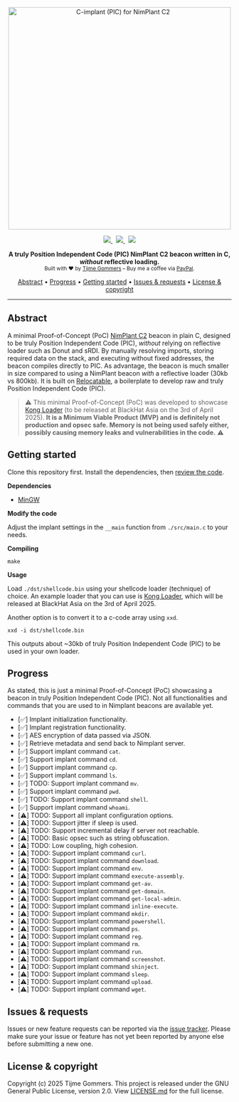 <p align="center">
    <img src="https://gist.githubusercontent.com/tijme/490b0e350729f670b636a98a1c4efdbe/raw/5bc396c0484d7ad974f9c81989217034f35e8fe0/logo.svg" width="500" alt="C-implant (PIC) for NimPlant C2" />
</p>
<p align="center">
    <a href="https://github.com/tijme/nimplant-beacon-position-independent-c-code/blob/master/LICENSE.md">
        <img src="https://img.shields.io/badge/License-MPL%20V2.0-e30b42?style=for-the-badge&labelColor=555555" />
    </a> &nbsp;
    <a href="https://github.com/tijme/nimplant-beacon-position-independent-c-code/releases">
        <img src="https://img.shields.io/github/v/release/tijme/nimplant-beacon-position-independent-c-code?style=for-the-badge&labelColor=e30b42&color=555555" />
    </a> &nbsp;
    <a href="https://github.com/tijme/nimplant-beacon-position-independent-c-code/actions">
        <img src="https://img.shields.io/github/actions/workflow/status/tijme/nimplant-beacon-position-independent-c-code/compile.yml?style=for-the-badge&labelColor=555555&color=e30b42" />
    </a>
</p>
<p align="center">
    <b>A truly Position Independent Code (PIC) NimPlant C2 beacon written in C, <i>without</i> reflective loading.</b>
    <br/>
    <sup>Built with ♥ by <a href="https://x.com/tijme">Tijme Gommers</a> – Buy me a coffee via <a href="https://www.paypal.me/tijmegommers">PayPal</a>.</sup>
    <br/>
</p>
<p align="center">
    <a href="#abstract">Abstract</a>
    •
    <a href="#progress">Progress</a>
    •
    <a href="#getting-started">Getting started</a>
    •
    <a href="#issues--requests">Issues & requests</a>
    •
    <a href="#license--copyright">License & copyright</a>
</p>
<hr>

## Abstract

A minimal Proof-of-Concept (PoC) [NimPlant C2](https://github.com/chvancooten/NimPlant) beacon in plain C, designed to be truly Position Independent Code (PIC), *without* relying on reflective loader such as Donut and sRDI. By manually resolving imports, storing required data on the stack, and executing without fixed addresses, the beacon compiles directly to PIC. As advantage, the beacon is much smaller in size compared to using a NimPlant beacon *with* a reflective loader (30kb vs 800kb). It is built on [Relocatable](https://github.com/tijme/relocatable), a boilerplate to develop raw and truly Position Independent Code (PIC).

> ⚠️ This minimal Proof-of-Concept (PoC) was developed to showcase [Kong Loader](https://github.com/tijme/kong-loader) (to be released at BlackHat Asia on the 3rd of April 2025). **It is a Minimum Viable Product (MVP) and is definitely not production and opsec safe. Memory is not being used safely either, possibly causing memory leaks and vulnerabilities in the code.** ⚠️

## Getting started

Clone this repository first. Install the dependencies, then [review the code](https://github.com/tijme/nimplant-beacon-position-independent-c-code/blob/master/.github/review-the-code.gif).

**Dependencies**

* [MinGW](https://formulae.brew.sh/formula/mingw-w64)

**Modify the code**

Adjust the implant settings in the `__main` function from `./src/main.c` to your needs. 

**Compiling**

    make

**Usage**

Load `./dst/shellcode.bin` using your shellcode loader (technique) of choice. An example loader that you can use is [Kong Loader](https://github.com/tijme/kong-loader), which will be released at BlackHat Asia on the 3rd of April 2025. 

Another option is to convert it to a c-code array using `xxd`.

    xxd -i dst/shellcode.bin

This outputs about ~30kb of truly Position Independent Code (PIC) to be used in your own loader.

## Progress

As stated, this is just a minimal Proof-of-Concept (PoC) showcasing a beacon in truly Position Independent Code (PIC). Not all functionalities and commands that you are used to in Nimplant beacons are available yet.

- [✅] Implant initialization functionality.
- [✅] Implant registration functionality.
- [✅] AES encryption of data passed via JSON.
- [✅] Retrieve metadata and send back to Nimplant server.
- [✅] Support implant command `cat`.
- [✅] Support implant command `cd`.
- [✅] Support implant command `cp`.
- [✅] Support implant command `ls`.
- [✅] TODO: Support implant command `mv`.
- [✅] Support implant command `pwd`.
- [✅] TODO: Support implant command `shell`.
- [✅] Support implant command `whoami`.
- [⚠️] TODO: Support all implant configuration options.
- [⚠️] TODO: Support jitter if sleep is used.
- [⚠️] TODO: Support incremental delay if server not reachable.
- [⚠️] TODO: Basic opsec such as string obfuscation.
- [⚠️] TODO: Low coupling, high cohesion.
- [⚠️] TODO: Support implant command `curl`.
- [⚠️] TODO: Support implant command `download`.
- [⚠️] TODO: Support implant command `env`.
- [⚠️] TODO: Support implant command `execute-assembly`.
- [⚠️] TODO: Support implant command `get-av`.
- [⚠️] TODO: Support implant command `get-domain`.
- [⚠️] TODO: Support implant command `get-local-admin`.
- [⚠️] TODO: Support implant command `inline-execute`.
- [⚠️] TODO: Support implant command `mkdir`.
- [⚠️] TODO: Support implant command `powershell`.
- [⚠️] TODO: Support implant command `ps`.
- [⚠️] TODO: Support implant command `reg`.
- [⚠️] TODO: Support implant command `rm`.
- [⚠️] TODO: Support implant command `run`.
- [⚠️] TODO: Support implant command `screenshot`.
- [⚠️] TODO: Support implant command `shinject`.
- [⚠️] TODO: Support implant command `sleep`.
- [⚠️] TODO: Support implant command `upload`.
- [⚠️] TODO: Support implant command `wget`.

## Issues & requests

Issues or new feature requests can be reported via the [issue tracker](https://github.com/tijme/nimplant-beacon-position-independent-c-code/issues). Please make sure your issue or feature has not yet been reported by anyone else before submitting a new one.

## License & copyright

Copyright (c) 2025 Tijme Gommers. This project is released under the GNU General Public License, version 2.0. View [LICENSE.md](https://github.com/tijme/nimplant-beacon-position-independent-c-code/blob/master/LICENSE.md) for the full license.